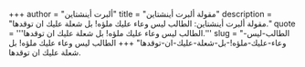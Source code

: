 +++
author = "ألبرت أينشتاين"
title = "مقولة ألبرت أينشتاين"
description = "مقولة ألبرت أينشتاين: الطالب ليس وعاء عليك ملؤه! بل شعلة عليك ان توقدها."
quote = '''الطالب ليس وعاء عليك ملؤه! بل شعلة عليك ان توقدها.'''
slug = "الطالب-ليس-وعاء-عليك-ملؤه!-بل-شعلة-عليك-ان-توقدها"
+++
الطالب ليس وعاء عليك ملؤه! بل شعلة عليك ان توقدها.
